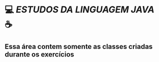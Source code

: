 # 💻 ***ESTUDOS DA LINGUAGEM JAVA*** ☕ 

## Essa área contem somente as classes criadas durante os exercícios
